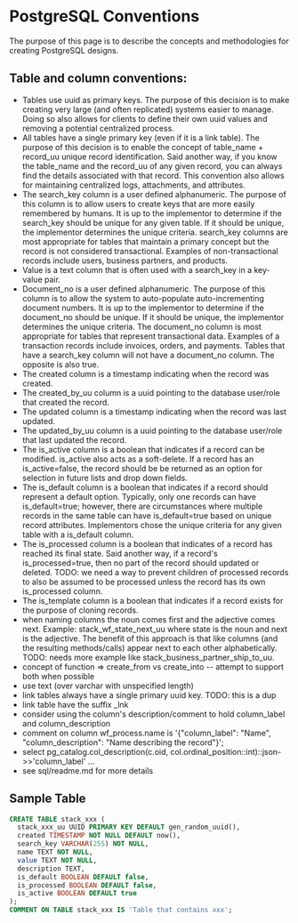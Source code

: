 # PostgreSQL Conventions

The purpose of this page is to describe the concepts and methodologies for creating PostgreSQL designs.

## Table and column conventions:
- Tables use uuid as primary keys. The purpose of this decision is to make creating very large (and often replicated) systems easier to manage. Doing so also allows for clients to define their own uuid values and removing a potential centralized process.
- All tables have a single primary key (even if it is a link table). The purpose of this decision is to enable the concept of table_name + record_uu unique record identification. Said another way, if you know the table_name and the record_uu of any given record, you can always find the details associated with that record. This convention also allows for maintaining centralized logs, attachments, and attributes.
- The search_key column is a user defined alphanumeric. The purpose of this column is to allow users to create keys that are more easily remembered by humans. It is up to the implementor to determine if the search_key should be unique for any given table. If it should be unique, the implementor determines the unique criteria. search_key columns are most appropriate for tables that maintain a primary concept but the record is not considered transactional. Examples of non-transactional records include users, business partners, and products.
- Value is a text column that is often used with a search_key in a key-value pair.
- Document_no is a user defined alphanumeric. The purpose of this column is to allow the system to auto-populate auto-incrementing document numbers. It is up to the implementor to determine if the document_no should be unique. If it should be unique, the implementor determines the unique criteria. The document_no column is most appropriate for tables that represent transactional data. Examples of a transaction records include invoices, orders, and payments. Tables that have a search_key column will not have a document_no column. The opposite is also true.
- The created column is a timestamp indicating when the record was created.
- The created_by_uu column is a uuid pointing to the database user/role that created the record.
- The updated column is a timestamp indicating when the record was last updated.
- The updated_by_uu column is a uuid pointing to the database user/role that last updated the record.
- The is_active column is a boolean that indicates if a record can be modified. is_active also acts as a soft-delete. If a record has an is_active=false, the record should be be returned as an option for selection in future lists and drop down fields.
- The is_default column is a boolean that indicates if a record should represent a default option. Typically, only one records can have is_default=true; however, there are circumstances where multiple records in the same table can have is_default=true based on unique record attributes. Implementors chose the unique criteria for any given table with a is_default column.
- The is_processed column is a boolean that indicates of a record has reached its final state. Said another way, if a record's is_processed=true, then no part of the record should updated or deleted. TODO: we need a way to prevent children of processed records to also be assumed to be processed unless the record has its own is_processed column. 
- The is_template column is a boolean that indicates if a record exists for the purpose of cloning records.
- when naming columns the noun comes first and the adjective comes next. Example: stack_wf_state_next_uu where state is the noun and next is the adjective. The benefit of this approach is that like columns (and the resulting methods/calls) appear next to each other alphabetically. TODO: needs more example like stack_business_partner_ship_to_uu.
- concept of function => create_from vs create_into -- attempt to support both when possible
- use text (over varchar with unspecified length)
- link tables always have a single primary uuid key. TODO: this is a dup
- link table have the suffix _lnk
- consider using the column's description/comment to hold column_label and column_description
 - comment on column wf_process.name is '{"column_label": "Name", "column_description": "Name describing the record"}';
 - select pg_catalog.col_description(c.oid, col.ordinal_position::int)::json->>'column_label' ...
 - see sql/readme.md for more details

## Sample Table

```sql
CREATE TABLE stack_xxx (
  stack_xxx_uu UUID PRIMARY KEY DEFAULT gen_random_uuid(),
  created TIMESTAMP NOT NULL DEFAULT now(),
  search_key VARCHAR(255) NOT NULL,
  name TEXT NOT NULL,
  value TEXT NOT NULL,
  description TEXT,
  is_default BOOLEAN DEFAULT false,
  is_processed BOOLEAN DEFAULT false,
  is_active BOOLEAN DEFAULT true
);
COMMENT ON TABLE stack_xxx IS 'Table that contains xxx';
```
